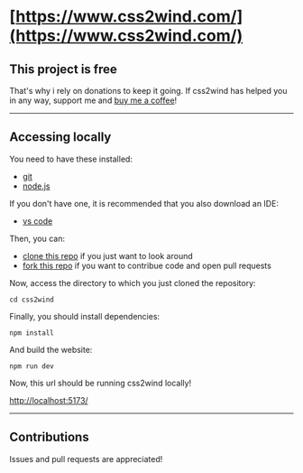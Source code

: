 # [https://www.css2wind.com/](https://www.css2wind.com/)

## This project is free

That's why i rely on donations to keep it going. If css2wind has helped you in any way, support me and [buy me a coffee](https://www.buymeacoffee.com/lukeberrypi)!

---

## Accessing locally

You need to have these installed:

- [git](https://git-scm.com/downloads)
- [node.js](https://nodejs.org/en/download/)

If you don't have one, it is recommended that you also download an IDE:

- [vs code](https://code.visualstudio.com/download)

Then, you can:

- [clone this repo](https://docs.github.com/en/repositories/creating-and-managing-repositories/cloning-a-repository) if you just want to look around
- [fork this repo](https://docs.github.com/en/get-started/quickstart/fork-a-repo) if you want to contribue code and open pull requests

Now, access the directory to which you just cloned the repository:

`cd css2wind`

Finally, you should install dependencies:

`npm install`

And build the website:

`npm run dev`

Now, this url should be running css2wind locally!

[http://localhost:5173/](http://localhost:3000/)

---

## Contributions

Issues and pull requests are appreciated!
